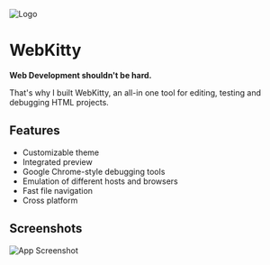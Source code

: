 
![Logo](https://raw.githubusercontent.com/yikuansun/webkitty/master/banner.svg)


# WebKitty

**Web Development shouldn't be hard.**

That's why  I built WebKitty, an all-in one tool for editing, testing and debugging HTML projects.


## Features

- Customizable theme
- Integrated preview
- Google Chrome-style debugging tools
- Emulation of different hosts and browsers
- Fast file navigation
- Cross platform


## Screenshots

![App Screenshot](https://raw.githubusercontent.com/yikuansun/webkitty/30ace57f6263da706dce163de56b8becee2da4a6/screenshots/Screen%20Shot%202022-05-12%20at%209.22.25%20PM.png)

